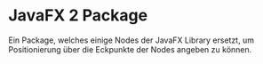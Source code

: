 # JavaFX 2 Package
Ein Package, welches einige Nodes der JavaFX Library ersetzt, um Positionierung über die Eckpunkte der Nodes angeben zu können.
